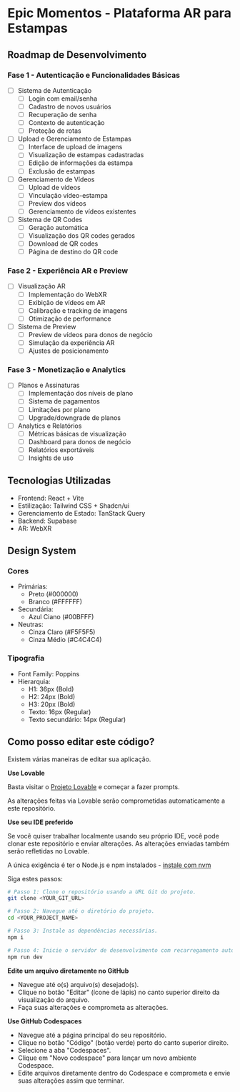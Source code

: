 # Epic Momentos - Plataforma AR para Estampas

## Roadmap de Desenvolvimento

### Fase 1 - Autenticação e Funcionalidades Básicas
- [ ] Sistema de Autenticação
  - [ ] Login com email/senha
  - [ ] Cadastro de novos usuários
  - [ ] Recuperação de senha
  - [ ] Contexto de autenticação
  - [ ] Proteção de rotas

- [ ] Upload e Gerenciamento de Estampas
  - [ ] Interface de upload de imagens
  - [ ] Visualização de estampas cadastradas
  - [ ] Edição de informações da estampa
  - [ ] Exclusão de estampas

- [ ] Gerenciamento de Vídeos
  - [ ] Upload de vídeos
  - [ ] Vinculação vídeo-estampa
  - [ ] Preview dos vídeos
  - [ ] Gerenciamento de vídeos existentes

- [ ] Sistema de QR Codes
  - [ ] Geração automática
  - [ ] Visualização dos QR codes gerados
  - [ ] Download de QR codes
  - [ ] Página de destino do QR code

### Fase 2 - Experiência AR e Preview
- [ ] Visualização AR
  - [ ] Implementação do WebXR
  - [ ] Exibição de vídeos em AR
  - [ ] Calibração e tracking de imagens
  - [ ] Otimização de performance

- [ ] Sistema de Preview
  - [ ] Preview de vídeos para donos de negócio
  - [ ] Simulação da experiência AR
  - [ ] Ajustes de posicionamento

### Fase 3 - Monetização e Analytics
- [ ] Planos e Assinaturas
  - [ ] Implementação dos níveis de plano
  - [ ] Sistema de pagamentos
  - [ ] Limitações por plano
  - [ ] Upgrade/downgrade de planos

- [ ] Analytics e Relatórios
  - [ ] Métricas básicas de visualização
  - [ ] Dashboard para donos de negócio
  - [ ] Relatórios exportáveis
  - [ ] Insights de uso

## Tecnologias Utilizadas
- Frontend: React + Vite
- Estilização: Tailwind CSS + Shadcn/ui
- Gerenciamento de Estado: TanStack Query
- Backend: Supabase
- AR: WebXR

## Design System
### Cores
- Primárias: 
  - Preto (#000000)
  - Branco (#FFFFFF)
- Secundária: 
  - Azul Ciano (#00BFFF)
- Neutras:
  - Cinza Claro (#F5F5F5)
  - Cinza Médio (#C4C4C4)

### Tipografia
- Font Family: Poppins
- Hierarquia:
  - H1: 36px (Bold)
  - H2: 24px (Bold)
  - H3: 20px (Bold)
  - Texto: 16px (Regular)
  - Texto secundário: 14px (Regular)

## Como posso editar este código?

Existem várias maneiras de editar sua aplicação.

**Use Lovable**

Basta visitar o [Projeto Lovable](https://lovable.dev/projects/b965520a-d27f-41dc-8b8c-c1be7846b501) e começar a fazer prompts.

As alterações feitas via Lovable serão comprometidas automaticamente a este repositório.

**Use seu IDE preferido**

Se você quiser trabalhar localmente usando seu próprio IDE, você pode clonar este repositório e enviar alterações. As alterações enviadas também serão refletidas no Lovable.

A única exigência é ter o Node.js e npm instalados - [instale com nvm](https://github.com/nvm-sh/nvm#installing-and-updating)

Siga estes passos:

```sh
# Passo 1: Clone o repositório usando a URL Git do projeto.
git clone <YOUR_GIT_URL>

# Passo 2: Navegue até o diretório do projeto.
cd <YOUR_PROJECT_NAME>

# Passo 3: Instale as dependências necessárias.
npm i

# Passo 4: Inicie o servidor de desenvolvimento com recarregamento automático e uma pré-visualização instantânea.
npm run dev
```

**Edite um arquivo diretamente no GitHub**

- Navegue até o(s) arquivo(s) desejado(s).
- Clique no botão "Editar" (ícone de lápis) no canto superior direito da visualização do arquivo.
- Faça suas alterações e comprometa as alterações.

**Use GitHub Codespaces**

- Navegue até a página principal do seu repositório.
- Clique no botão "Código" (botão verde) perto do canto superior direito.
- Selecione a aba "Codespaces".
- Clique em "Novo codespace" para lançar um novo ambiente Codespace.
- Edite arquivos diretamente dentro do Codespace e comprometa e envie suas alterações assim que terminar.
